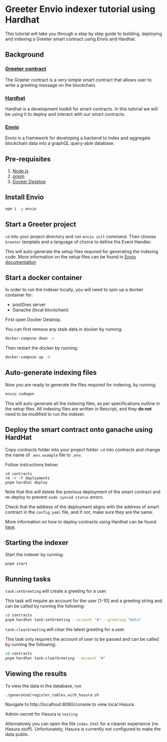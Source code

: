 # Greeter Envio indexer tutorial using Hardhat

This tutorial will take you through a step by step guide to building, deploying and indexing a Greeter smart contract using Envio and Hardhat. 


<!-- Table of contents -->

## Background

### [Greeter contract](https://github.com/PaulRBerg/hardhat-template)

The Greeter contract is a very simple smart contract that allows user to write a greeting message on the blockchain.

### [Hardhat](https://hardhat.org/)

Hardhat is a development toolkit for smart contracts. In this tutorial we will be using it to deploy and interact with our smart contracts.

### [Envio](https://envio.dev)

Envio is a framework for developing a backend to index and aggregate blockchain data into a graphQL query-able database. 


## Pre-requisites

1. [<ins>Node.js</ins>](https://nodejs.org/en/download/current)
1. [<ins>pnpm</ins>](https://pnpm.io/installation)
1. [<ins>Docker Desktop</ins>](https://www.docker.com/products/docker-desktop/)

## Install Envio
```bash
npm i -g envio
```

## Start a Greeter project
`cd` into your project directory and run `envio init` command.
Then choose `Greeter` template and a language of choice to define the Event Handler.

This will auto-generate the setup files required for generating the indexing code.
More information on the setup files can be found in [Envio documentation](https://docs.envio.dev/docs/overview)

## Start a docker container
In order to run the indexer locally, you will need to spin up a docker container for:
- postGres server
- Ganache (local blockchain)

First open Docker Desktop.

You can first remove any stale data in docker by running:
```bash
docker-compose down -v
```

Then restart the docker by running:
```bash
docker-compose up -d
```

## Auto-generate indexing files
Now you are ready to generate the files required for indexing, by running:
```bash
envio codegen
```

This will auto-generate all the indexing files, as per specifications outline in the setup files.
All indexing files are written in Rescript, and they **do not** need to be modified to run the indexer.

## Deploy the smart contract onto ganache using HardHat
Copy *contracts* folder into your project folder.
`cd` into *contracts* and change the name of `.env.example` file to `.env`.

Follow instructions below:
```
cd contracts
rm -r -f deployments
pnpm hardhat deploy
```
Note that this will delete the previous deployment of the smart contract and re-deploy to prevent `node synced status` errors.

Check that the address of the deployment aligns with the address of smart contract in the `config.yaml` file, and if not, make sure they are the same.

More information on how to deploy contracts using Hardhat can be found [here](https://hardhat.org/hardhat-runner/docs/guides/deploying).

## Starting the indexer
Start the indexer by running:
```
pnpm start
```

## Running tasks
`task:setGreeting` will create a greeting for a user.

This task will require an account for the user [1-10] and a greeting string and can be called by running the following:
```bash
cd contracts
pnpm hardhat task:setGreeting --account "#" --greeting "Hola"
```

`task:clearGreeting` will clear the latest greeting for a user.

This task only requires the account of user to be passed and can be called by running the following:
```bash
cd contracts
pnpm hardhat task:clearGreeting --account "#"
```

## Viewing the results

To view the data in the database, run
```bash
./generated/register_tables_with_hasura.sh
```

Navigate to http://localhost:8080/console to view local Hasura.

Admin-secret for Hasura is `testing` 

Alternatively you can open the file `index.html` for a cleaner experience (no Hasura stuff). Unfortunately, Hasura is currently not configured to make the data public.
